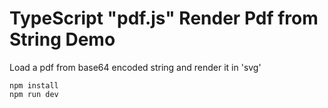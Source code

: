 TypeScript "pdf.js" Render Pdf from String Demo
================================================

Load a pdf from base64 encoded string and render it in 'svg'

```
npm install
npm run dev
```
